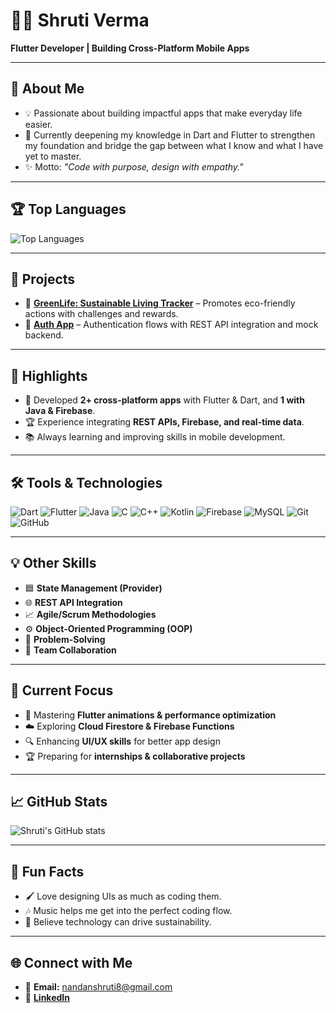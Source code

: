 # 👩‍💻 Shruti Verma  

**Flutter Developer | Building Cross-Platform Mobile Apps**  

---

## 👋 About Me  
- 💡 Passionate about building impactful apps that make everyday life easier.  
- 🚀 Currently deepening my knowledge in Dart and Flutter to strengthen my foundation and bridge the gap between what I know and what I have yet to master.  
- ✨ Motto: *"Code with purpose, design with empathy."*  

---

## 🏆 Top Languages  
![Top Languages](https://github-readme-stats.vercel.app/api/top-langs/?username=Shruti4578&layout=compact&theme=radical)  

---

## 📂 Projects  

- 🌱 [**GreenLife: Sustainable Living Tracker**](https://github.com/Shruti4578/Green-Life-A-Sustainable-Living-Tracker-App.git) – Promotes eco-friendly actions with challenges and rewards.  
- 🔐 [**Auth App**](https://github.com/Shruti4578/Auth_app_test.git) – Authentication flows with REST API integration and mock backend. 

---

## 🏅 Highlights  
- 🎯 Developed **2+ cross-platform apps** with Flutter & Dart, and **1 with Java & Firebase**.  
- 🏆 Experience integrating **REST APIs, Firebase, and real-time data**.  
- 📚 Always learning and improving skills in mobile development.  

---

## 🛠 Tools & Technologies  
![Dart](https://img.shields.io/badge/Dart-0175C2?logo=dart&logoColor=white) 
![Flutter](https://img.shields.io/badge/Flutter-02569B?logo=flutter&logoColor=white) 
![Java](https://img.shields.io/badge/Java-ED8B00?logo=java&logoColor=white) 
![C](https://img.shields.io/badge/C-A8B9CC?logo=c&logoColor=white) 
![C++](https://img.shields.io/badge/C++-00599C?logo=c%2B%2B&logoColor=white) 
![Kotlin](https://img.shields.io/badge/Kotlin-7F52FF?logo=kotlin&logoColor=white) 
![Firebase](https://img.shields.io/badge/Firebase-FFCA28?logo=firebase&logoColor=black) 
![MySQL](https://img.shields.io/badge/MySQL-4479A1?logo=mysql&logoColor=white) 
![Git](https://img.shields.io/badge/Git-F05032?logo=git&logoColor=white) 
![GitHub](https://img.shields.io/badge/GitHub-100000?logo=github&logoColor=white) 

---

## 💡 Other Skills  
- 🟦 **State Management (Provider)**  
- 🌐 **REST API Integration**  
- 📈 **Agile/Scrum Methodologies**  
- ⚙️ **Object-Oriented Programming (OOP)**  
- 🧩 **Problem-Solving**  
- 🤝 **Team Collaboration**  

---

## 🎯 Current Focus  
- 📱 Mastering **Flutter animations & performance optimization**  
- ☁️ Exploring **Cloud Firestore & Firebase Functions**  
- 🔍 Enhancing **UI/UX skills** for better app design  
- 🏆 Preparing for **internships & collaborative projects**  

---

## 📈 GitHub Stats  
![Shruti's GitHub stats](https://github-readme-stats.vercel.app/api?username=Shruti4578&show_icons=true&theme=radical)  

---

## 🎨 Fun Facts  
- 🖌️ Love designing UIs as much as coding them.  
- 🎶 Music helps me get into the perfect coding flow.  
- 🌱 Believe technology can drive sustainability.  

---

## 🌐 Connect with Me  
- 📧 **Email:** nandanshruti8@gmail.com  
- 💼 [**LinkedIn**](https://www.linkedin.com/in/shruti-verma-a6653a261)  
